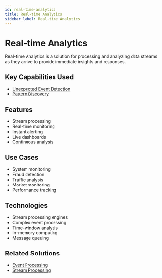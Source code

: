 ```yaml
---
id: real-time-analytics
title: Real-time Analytics
sidebar_label: Real-time Analytics
---
```


# Real-time Analytics

Real-time Analytics is a solution for processing and analyzing data streams as they arrive to provide immediate insights and responses.

## Key Capabilities Used

- [Unexpected Event Detection](../capabilities/unexpected-event-detection)
- [Pattern Discovery](../capabilities/pattern-discovery)

## Features

- Stream processing
- Real-time monitoring
- Instant alerting
- Live dashboards
- Continuous analysis

## Use Cases

- System monitoring
- Fraud detection
- Traffic analysis
- Market monitoring
- Performance tracking

## Technologies

- Stream processing engines
- Complex event processing
- Time-window analysis
- In-memory computing
- Message queuing

## Related Solutions

- [Event Processing](./event-processing)
- [Stream Processing](./stream-processing)
